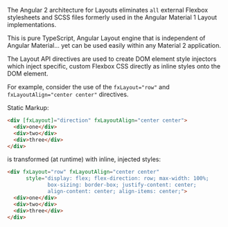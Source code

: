 The Angular 2 architecture for Layouts eliminates `all` external Flexbox stylesheets and SCSS files formerly used in the Angular Material 1 Layout implementations.  

This is pure TypeScript, Angular Layout engine that is 
independent of Angular Material... yet can be used easily within any Material 2 application.

The Layout API directives are used to create DOM element style injectors which inject specific, custom Flexbox 
CSS directly as inline styles onto the DOM element. 

For example, consider the use of the `fxLayout="row"` and `fxLayoutAlign="center center"` directives.

Static Markup:

```html
<div [fxLayout]="direction" fxLayoutAlign="center center">
  <div>one</div>
  <div>two</div>
  <div>three</div>
</div>
```

is transformed (at runtime) with inline, injected styles:

```html
<div fxLayout="row" fxLayoutAlign="center center"
      style="display: flex; flex-direction: row; max-width: 100%; 
             box-sizing: border-box; justify-content: center; 
             align-content: center; align-items: center;">
  <div>one</div>
  <div>two</div>
  <div>three</div>
</div>
```